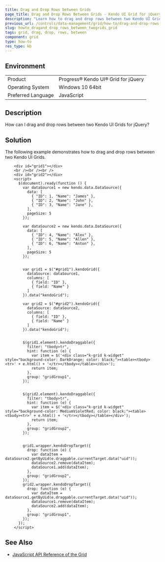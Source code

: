 ```yaml
---
title: Drag and Drop Rows between Grids
page_title: Drag and Drop Rows Between Grids - Kendo UI Grid for jQuery
description: "Learn how to drag and drop rows between two Kendo UI Grids for jQuery."
previous_url: /controls/data-management/grid/how-to/drag-and-drop-rows-between-two-grids, /aspne-mvc/controls/data-management/grid/how-to/drag-and-drop-rows-between-two-grids, /controls/data-management/grid/how-to/various/drag-and-drop-rows-between-two-grids
slug: howto_dragand_drop_rows_between_twogrids_grid
tags: grid, drag, drop, rows, between
component: grid
type: how-to
res_type: kb
---
```


## Environment

<table>
 <tr>
  <td>Product</td>
  <td>Progress® Kendo UI® Grid for jQuery</td>
 </tr>
 <tr>
  <td>Operating System</td>
  <td>Windows 10 64bit</td>
 </tr>
 <tr>
  <td>Preferred Language</td>
  <td>JavaScript</td>
 </tr>
</table>

## Description

How can I drag and drop rows between two Kendo UI Grids for jQuery?

## Solution

The following example demonstrates how to drag and drop rows between two Kendo UI Grids.

```dojo
    <div id="grid1"></div>
    <br /><br /><br />
    <div id="grid2"></div>
    <script>
      $(document).ready(function () {
        var dataSource1 = new kendo.data.DataSource({
          data: [
            { "ID": 1, "Name": "James" },
            { "ID": 2, "Name": "John" },
            { "ID": 3, "Name": "Jane" },
          ],
          pageSize: 5
        });

        var dataSource2 = new kendo.data.DataSource({
          data: [
            { "ID": 4, "Name": "Alex" },
            { "ID": 5, "Name": "Allen" },
            { "ID": 6, "Name": "Anton" },
          ],
          pageSize: 5
        });


        var grid1 = $("#grid1").kendoGrid({
          dataSource: dataSource1,
          columns: [
            { field: "ID" },
            { field: "Name" }
          ]
        }).data("kendoGrid");

        var grid2 = $("#grid2").kendoGrid({
          dataSource: dataSource2,
          columns: [
            { field: "ID" },
            { field: "Name" }
          ]
        }).data("kendoGrid");


        $(grid1.element).kendoDraggable({
          filter: "tbody>tr",
          hint: function (e) {
            var item = $('<div class="k-grid k-widget" style="background-color: DarkOrange; color: black;"><table><tbody><tr>' + e.html() + '</tr></tbody></table></div>');
            return item;
          },
          group: "gridGroup1",
        });


        $(grid2.element).kendoDraggable({
          filter: "tbody>tr",
          hint: function (e) {
            var item = $('<div class="k-grid k-widget" style="background-color: MediumVioletRed; color: black;"><table><tbody><tr>' + e.html() + '</tr></tbody></table></div>');
            return item;
          },
          group: "gridGroup2",
        });


        grid1.wrapper.kendoDropTarget({
          drop: function (e) {
            var dataItem = dataSource2.getByUid(e.draggable.currentTarget.data("uid"));
            dataSource2.remove(dataItem);
            dataSource1.add(dataItem);
          },
          group: "gridGroup2",
        });
        grid2.wrapper.kendoDropTarget({
          drop: function (e) {
            var dataItem = dataSource1.getByUid(e.draggable.currentTarget.data("uid"));
            dataSource1.remove(dataItem);
            dataSource2.add(dataItem);
          },
          group: "gridGroup1",
        });
      });
    </script>
```

## See Also

* [JavaScript API Reference of the Grid](/api/javascript/ui/grid)

